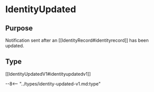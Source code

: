 <div class="message" markdown>


# IdentityUpdated

## Purpose

<!-- --8<-- [start:purpose] -->
Notification sent after an [[IdentityRecord#identityrecord]] has been updated.
<!-- --8<-- [end:purpose] -->

## Type

[[IdentityUpdatedV1#identityupdatedv1]]

--8<-- "../types/identity-updated-v1.md:type"

</div>
